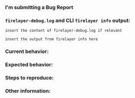 ### I'm submitting a Bug Report

### `firelayer-debug.log` and CLI `firelayer info` output: 
<!-- (run `firelayer info` from a terminal/cmd prompt and paste output below): -->
```
insert the content of firelayer-debug.log if relevant
```

```
insert the output from firelayer info here
```

### Current behavior:
<!-- Describe how the bug manifests. -->

### Expected behavior:
<!-- Describe what the behavior would be without the bug. -->

### Steps to reproduce:
<!--  Please explain the steps required to duplicate the issue, especially if you are able to provide a sample application. -->

### Other information:
<!-- List any other information that is relevant to your issue. Stack traces, related issues, suggestions on how to fix, Stack Overflow links, forum links, etc. -->

